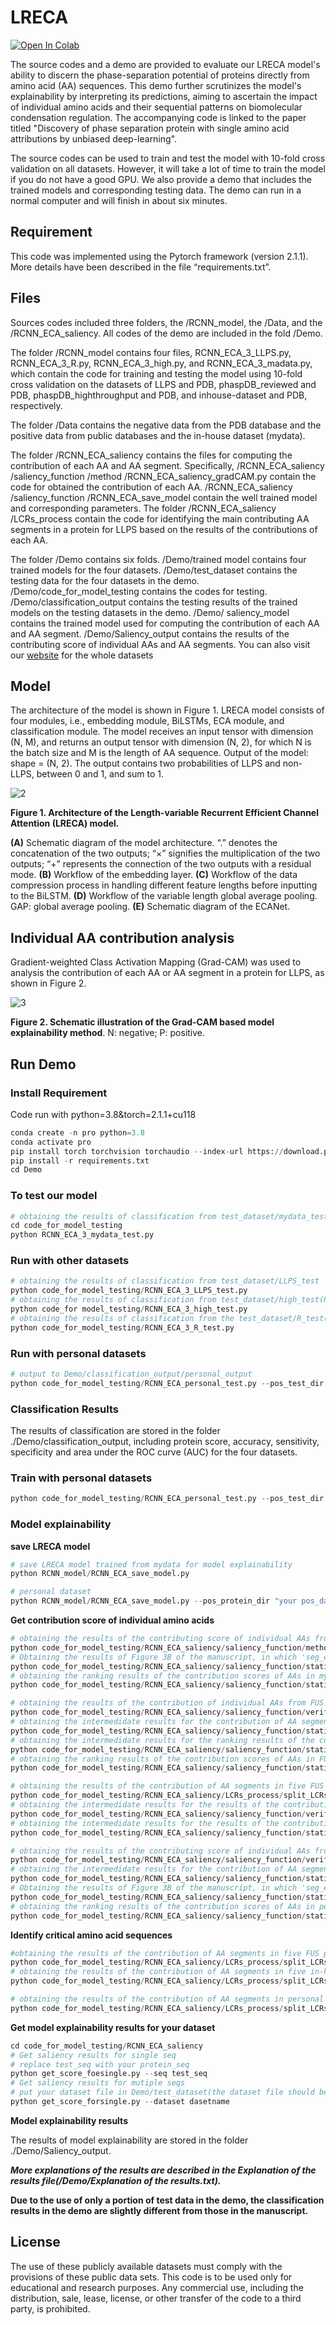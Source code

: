 # LRECA

[![Open In Colab](https://colab.research.google.com/assets/colab-badge.svg)](https://colab.research.google.com/drive/1A2R2Lk42hZ1tnaIRzLhTFyMjdelsLtEr?usp=sharing)

The source codes and a demo are provided to evaluate our LRECA model's ability to discern the phase-separation potential of proteins directly from amino acid (AA) sequences. This demo further scrutinizes the model's explainability by interpreting its predictions, aiming to ascertain the impact of individual amino acids and their sequential patterns on biomolecular condensation regulation. The accompanying code is linked to the paper titled "Discovery of phase separation protein with single amino acid attributions by unbiased deep-learning".

The source codes can be used to train and test the model with 10-fold cross validation on all datasets. However, it will take a lot of time to train the model if you do not have a good GPU. We also provide a demo that includes the trained models and corresponding testing data. The demo can run in a normal computer and will finish in about six minutes.

## Requirement

This code was implemented using the Pytorch framework (version 2.1.1). More details have been described in the file “requirements.txt”.

## Files

Sources codes included three folders, the /RCNN_model, the /Data, and the /RCNN_ECA_saliency. All codes of the demo are included in the fold /Demo.

The folder /RCNN_model contains four files, RCNN_ECA_3_LLPS.py, RCNN_ECA_3_R.py, RCNN_ECA_3_high.py, and RCNN_ECA_3_madata.py, which contain the code for training and testing the model using 10-fold cross validation on the datasets of LLPS and PDB, phaspDB_reviewed and PDB, phaspDB_highthroughput and PDB, and inhouse-dataset and PDB, respectively.

The folder /Data contains the negative data from the PDB database and the positive data from public databases and the in-house dataset (mydata).

The folder /RCNN_ECA_saliency contains the files for computing the contribution of each AA and AA segment. Specifically, /RCNN_ECA_saliency /saliency_function /method /RCNN_ECA_saliency_gradCAM.py contain the code for obtained the contribution of each AA. /RCNN_ECA_saliency /saliency_function /RCNN_ECA_save_model contain the well trained model and corresponding parameters. The folder /RCNN_ECA_saliency /LCRs_process contain the code for identifying the main contributing AA segments in a protein for LLPS based on the results of the contributions of each AA.

The folder /Demo contains six folds. /Demo/trained model contains four trained models for the four datasets. /Demo/test_dataset contains the testing data for the four datasets in the demo. /Demo/code_for_model_testing contains the codes for testing. /Demo/classification_output contains the testing results of the trained models on the testing datasets in the demo. /Demo/ saliency_model contains the trained model used for computing the contribution of each AA and AA segment. /Demo/Saliency_output contains the results of the contributing score of individual AAs and AA segments.
You can also visit our [website](http://www.ai-phasepro.pro/) for the whole datasets

## Model

The architecture of the model is shown in Figure 1. LRECA model consists of four modules, i.e., embedding module, BiLSTMs, ECA module, and classification module. The model receives an input tensor with dimension (N, M), and returns an output tensor with dimension (N, 2), for which N is the batch size and M is the length of AA sequence. Output of the model: shape = (N, 2). The output contains two probabilities of LLPS and non-LLPS, between 0 and 1, and sum to 1.

 ![2](./README.assets/2.png)

__Figure 1. Architecture of the Length-variable Recurrent Efficient Channel Attention (LRECA) model.__

 **(A)** Schematic diagram of the model architecture. “.” denotes the concatenation of the two outputs; “×” signifies the multiplication of the two outputs; “+” represents the connection of the two outputs with a residual mode. **(B)** Workflow of the embedding layer. **(C)** Workflow of the data compression process in handling different feature lengths before inputting to the BiLSTM. **(D)** Workflow of the variable length global average pooling. GAP: global average pooling. **(E)** Schematic diagram of the ECANet.

## Individual AA contribution analysis

Gradient-weighted Class Activation Mapping (Grad-CAM) was used to analysis the contribution of each AA or AA segment in a protein for LLPS, as shown in Figure 2.

 ![3](./README.assets/3.png)

**Figure 2. Schematic illustration of the Grad-CAM based model explainability method**. N: negative; P: positive.

## Run Demo

### Install Requirement

Code run with python=3.8&torch=2.1.1+cu118

```python
conda create -n pro python=3.8
conda activate pro
pip install torch torchvision torchaudio --index-url https://download.pytorch.org/whl/cu118
pip install -r requirements.txt
cd Demo
```

### To test our model

```python
# obtaining the results of classification from test_dataset/mydata_test
cd code_for_model_testing
python RCNN_ECA_3_mydata_test.py
```

### Run with other datasets

```python
# obtaining the results of classification from test_dataset/LLPS_test
python code_for_model_testing/RCNN_ECA_3_LLPS_test.py
# obtaining the results of classification from test_dataset/high_test(PhasepDB_highthrought)
python code_for model_testing/RCNN_ECA_3_high_test.py
# obtaining the results of classification from the test_dataset/R_test(PhasepDB_Reviewed)
python code_for_model_testing/RCNN_ECA_3_R_test.py
```

### Run with personal datasets

```python
# output to Demo/classification_output/personal_output
python code_for_model_testing/RCNN_ECA_personal_test.py --pos_test_dir "your pos_dataset path for test" --neg_test_dir "your neg_dataset path for test"
```

### Classification Results

The results of classification are stored in the folder ./Demo/classification_output, including protein score, accuracy, sensitivity, specificity and area under the ROC curve (AUC) for the four datasets.

### Train with personal datasets

```python
python code_for_model_testing/RCNN_ECA_personal_test.py --pos_test_dir "your pos_dataset path for test" --neg_test_dir "your neg_dataset path for test"
```

### Model explainability

__save LRECA model__

```python
# save LRECA model trained from mydata for model explainability
python RCNN_model/RCNN_ECA_save_model.py 

# personal dataset
python RCNN_model/RCNN_ECA_save_model.py --pos_protein_dir "your pos_dataset path" --neg_protein_dir "your neg_dataset path"
```

__Get contribution score of individual amino acids__

```python
# obtaining the results of the contributing score of individual AAs from mydata
python code_for_model_testing/RCNN_ECA_saliency/saliency_function/method/RCNN_ECA_saliency_gradCAM.py
# Obtaining the results of Figure 3B of the manuscript, in which 'seg_effect' represents the score proportion of different segments of a protein.
python code_for_model_testing/RCNN_ECA_saliency/saliency_function/statics/RCNN_ECA_statics4.py
# obtaining the ranking results of the contribution scores of AAs in mydata proteins
python code_for_model_testing/RCNN_ECA_saliency/saliency_function/statics/RCNN_ECA_statics5_mydata.py

# obtaining the results of the contribution of individual AAs from FUS proteins
python code_for_model_testing/RCNN_ECA_saliency/saliency_function/verify/RCNN_ECA_saliency_verify_gradCAM.py
# obtaining the intermedidate results for the contribution of AA segments in five FUS proteins
python code_for_model_testing/RCNN_ECA_saliency/saliency_function/statics/RCNN_ECA_statics2_FUS_test.py
# obtaining the intermedidate results for the ranking results of the contribution scores of AAs in FUS proteins
python code_for_model_testing/RCNN_ECA_saliency/saliency_function/statics/RCNN_ECA_statics2_FUS.py
# obtaining the ranking results of the contribution scores of AAs in FUS proteins
python code_for_model_testing/RCNN_ECA_saliency/saliency_function/statics/RCNN_ECA_statics5_FUS.py

# obtaining the results of the contribution of AA segments in five FUS proteins
python code_for_model_testing/RCNN_ECA_saliency/LCRs_process/split_LCRs_segment_FUS_test.py
# obtaining the intermedidate results for the results of the contribution of AA segments in five in-house proteins
python code_for_model_testing/RCNN_ECA_saliency/saliency_function/verify/RCNN_ECA_saliency_verify_gradCAM_test.py 
# obtaining the intermedidate results for the results of the contribution of AA segments in five in-house proteins
python code_for_model_testing/RCNN_ECA_saliency/saliency_function/statics/RCNN_ECA_statics2_test.py

# obtaining the results of the contributing score of individual AAs from personal dataset
python code_for_model_testing/RCNN_ECA_saliency/saliency_function/verify/RCNN_ECA_saliency_verify_gradCAM_personal.py --protein_path "your dataset path"
# obtaining the intermedidate results for the contribution of AA segments in personal dataset
python code_for_model_testing/RCNN_ECA_saliency/saliency_function/statics/RCNN_ECA_statics2_personal.py --protein_path "your dataset path"
# Obtaining the results of Figure 3B of the manuscript, in which 'seg_effect' represents the score proportion of different segments of a protein.
python code_for_model_testing/RCNN_ECA_saliency/saliency_function/statics/RCNN_ECA_statics4_personal.py
# obtaining the ranking results of the contribution scores of AAs in personal dataset
python code_for_model_testing/RCNN_ECA_saliency/saliency_function/statics/RCNN_ECA_statics5_personal.py

```

__Identify critical amino acid sequences__

```python
#obtaining the results of the contribution of AA segments in five FUS proteins
python code_for_model_testing/RCNN_ECA_saliency/LCRs_process/split_LCRs_segment_FUS_test.py 
# obtaining the results of the contribution of AA segments in five in-house proteins
python code_for_model_testing/RCNN_ECA_saliency/LCRs_process/split_LCRs_segment_test.py 

# obtaining the results of the contribution of AA segments in personal dataset
python code_for_model_testing/RCNN_ECA_saliency/LCRs_process/split_LCRs_segment_personal.py 
```

**Get model explainability results for your dataset**

```python
cd code_for_model_testing/RCNN_ECA_saliency
# Get saliency results for single seq
# replace test_seq with your protein_seq 
python get_score_foesingle.py --seq test_seq
# Get saliency results for mutiple seqs
# put your dataset file in Demo/test_dataset(the dataset file should be {datasetname}.xlsx ,and refer to test.xlsx for formatting of documents.)
python get_score_forsingle.py --dataset dasetname
```

__Model explainability results__

The results of model explainability are stored in the folder ./Demo/Saliency_output.

***More explanations of the results are described in the Explanation of the results file(/Demo/Explanation of the results.txt).***

**Due to the use of only a portion of test data in the demo, the classification results in the demo are slightly different from those in the manuscript.**

## License

The use of these publicly available datasets must comply with the provisions of these public data sets. This code is to be used only for educational and research purposes. Any commercial use, including the distribution, sale, lease, license, or other transfer of the code to a third party, is prohibited.
